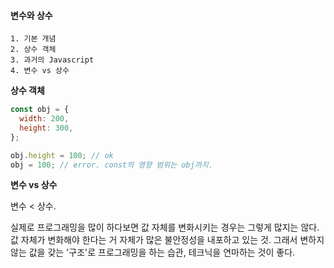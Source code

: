 #### 변수와 상수

```
1. 기본 개념
2. 상수 객체
3. 과거의 Javascript
4. 변수 vs 상수
```

**상수 객체**

```js
const obj = {
  width: 200,
  height: 300,
};

obj.height = 100; // ok
obj = 100; // error. const의 영향 범위는 obj까지.
```

**변수 vs 상수**

변수 < 상수.

실제로 프로그래밍을 많이 하다보면 값 자체를 변화시키는 경우는 그렇게 많지는 않다.
값 자체가 변화해야 한다는 거 자체가 많은 불안정성을 내포하고 있는 것.
그래서 변하지 않는 값을 갖는 '구조'로 프로그래밍을 하는 습관, 테크닉을 연마하는 것이 좋다.
